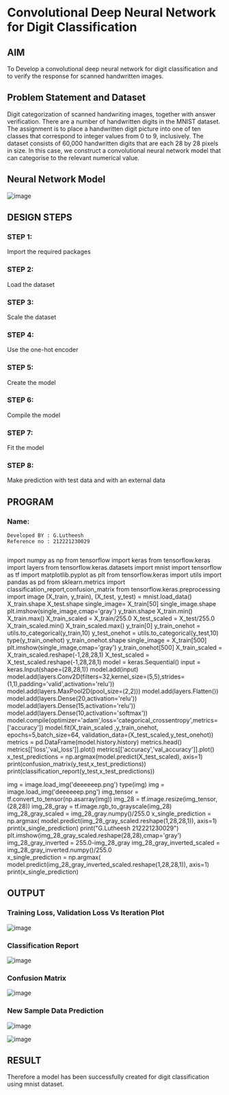 # Convolutional Deep Neural Network for Digit Classification

## AIM

To Develop a convolutional deep neural network for digit classification and to verify the response for scanned handwritten images.

## Problem Statement and Dataset
Digit categorization of scanned handwriting images, together with answer verification.
There are a number of handwritten digits in the MNIST dataset. The assignment is to place a handwritten digit picture into one of ten classes that correspond to integer values from 0 to 9, inclusively. The dataset consists of 60,000 handwritten digits that are each 28 by 28 pixels in size. In this case, we construct a convolutional neural network model that can categorise to the relevant numerical value.
## Neural Network Model

![image](https://github.com/Lutheeshgoparapu/mnist-classification/assets/94154531/2e41bfd3-412e-4663-83aa-f0d4269d2ff1)



## DESIGN STEPS

### STEP 1: 

Import the required packages

### STEP 2: 

Load the dataset

### STEP 3: 

Scale the dataset

### STEP 4: 

Use the one-hot encoder

### STEP 5: 

Create the model

### STEP 6: 

Compile the model

### STEP 7: 

Fit the model

### STEP 8: 

Make prediction with test data and with an external data
## PROGRAM

### Name:
```
Developed BY : G.Lutheesh
Reference no : 212221230029
```

```
```
import numpy as np
from tensorflow import keras
from tensorflow.keras import layers
from tensorflow.keras.datasets import mnist
import tensorflow as tf
import matplotlib.pyplot as plt
from tensorflow.keras import utils
import pandas as pd
from sklearn.metrics import classification_report,confusion_matrix
from tensorflow.keras.preprocessing import image
(X_train, y_train), (X_test, y_test) = mnist.load_data()
X_train.shape
X_test.shape
single_image= X_train[50]
single_image.shape
plt.imshow(single_image,cmap='gray')
y_train.shape
X_train.min()
X_train.max()
X_train_scaled = X_train/255.0
X_test_scaled = X_test/255.0
X_train_scaled.min()
X_train_scaled.max()
y_train[0]
y_train_onehot = utils.to_categorical(y_train,10)
y_test_onehot = utils.to_categorical(y_test,10)
type(y_train_onehot)
y_train_onehot.shape
single_image = X_train[500]
plt.imshow(single_image,cmap='gray')
y_train_onehot[500]
X_train_scaled = X_train_scaled.reshape(-1,28,28,1)
X_test_scaled = X_test_scaled.reshape(-1,28,28,1)
model = keras.Sequential()
input = keras.Input(shape=(28,28,1))
model.add(input)
model.add(layers.Conv2D(filters=32,kernel_size=(5,5),strides=(1,1),padding='valid',activation='relu'))
model.add(layers.MaxPool2D(pool_size=(2,2)))
model.add(layers.Flatten())
model.add(layers.Dense(20,activation='relu'))
model.add(layers.Dense(15,activation='relu'))
model.add(layers.Dense(10,activation='softmax'))
model.compile(optimizer='adam',loss='categorical_crossentropy',metrics=['accuracy'])
model.fit(X_train_scaled ,y_train_onehot, epochs=5,batch_size=64, validation_data=(X_test_scaled,y_test_onehot))
metrics = pd.DataFrame(model.history.history)
metrics.head()
metrics[['loss','val_loss']].plot()
metrics[['accuracy','val_accuracy']].plot()
x_test_predictions = np.argmax(model.predict(X_test_scaled), axis=1)
print(confusion_matrix(y_test,x_test_predictions))
print(classification_report(y_test,x_test_predictions))

img = image.load_img('deeeeeep.png')
type(img)
img = image.load_img('deeeeeep.png')
img_tensor = tf.convert_to_tensor(np.asarray(img))
img_28 = tf.image.resize(img_tensor,(28,28))
img_28_gray = tf.image.rgb_to_grayscale(img_28)
img_28_gray_scaled = img_28_gray.numpy()/255.0
x_single_prediction = np.argmax(
    model.predict(img_28_gray_scaled.reshape(1,28,28,1)),
     axis=1)
print(x_single_prediction)
print("G.Lutheesh 212221230029")
plt.imshow(img_28_gray_scaled.reshape(28,28),cmap='gray')
 img_28_gray_inverted = 255.0-img_28_gray
img_28_gray_inverted_scaled = img_28_gray_inverted.numpy()/255.0  
x_single_prediction = np.argmax(
    model.predict(img_28_gray_inverted_scaled.reshape(1,28,28,1)),
     axis=1)
print(x_single_prediction)
     
## OUTPUT

### Training Loss, Validation Loss Vs Iteration Plot

![image](https://github.com/Lutheeshgoparapu/mnist-classification/assets/94154531/fff1961b-253f-4340-b21b-c8f633a318ff)


### Classification Report

![image](https://github.com/Lutheeshgoparapu/mnist-classification/assets/94154531/352b58b6-d676-4311-9bb8-69f56856b857)


### Confusion Matrix


![image](https://github.com/Lutheeshgoparapu/mnist-classification/assets/94154531/117ebc64-17b3-4d58-b72f-2b6edc08f2b3)


### New Sample Data Prediction

![image](https://github.com/Lutheeshgoparapu/mnist-classification/assets/94154531/92dc5af3-825a-4b23-b0fd-9ab7d12d47d1)

![image](https://github.com/Lutheeshgoparapu/mnist-classification/assets/94154531/9f24989c-bb96-4367-bf80-e1ef7b9b90b8)



## RESULT
Therefore a model has been successfully created for digit classification using mnist dataset.
